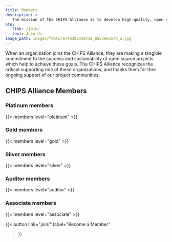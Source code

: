 ```yaml
---
title: Members
description: >-
   The mission of the CHIPS Alliance is to develop high-quality, open source hardware designs relevant to silicon devices and FPGAs. By creating an open and collaborative environment, CHIPS Alliance shares resources to lower the cost of development. Companies and individuals can work together to develop open source CPUs, various peripherals, and complex IP blocks.
btn:
   link: /join/
   text: Join Us
image_path: images/feature/48302010742_0a53e0557d_o.jpg
---
```


When an organization joins the CHIPS Alliance, they are making a tangible commitment to the success and sustainability of open source projects which help to achieve these goals.  The CHIPS Alliance recognizes the critical supporting role of these organizations, and thanks them for their ongoing support of our project communities.

## CHIPS Alliance Members

### Platinum members

{{< members level="platinum" >}}

### Gold members

{{< members level="gold" >}}

### Silver members

{{< members level="silver" >}}

### Auditor members

{{< members level="auditor" >}}

### Associate members

{{< members level="associate" >}}

{{< button
link="join/"
label="Become a Member"
>}}
